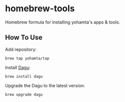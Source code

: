 # homebrew-tools

Homebrew formula for installing yohamta's apps & tools.

## How To Use

Add repository:

```
brew tap yohamta/tap
```

Install [Dagu](https://github.com/yohamta/dagu):

```
brew install dagu
```

Upgrade the Dagu to the latest version:

```
brew upgrade dagu
```
